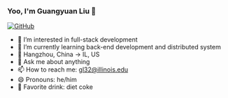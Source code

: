### Yoo, I'm Guangyuan Liu 👋

[![GitHub](https://img.shields.io/badge/dynamic/json?logo=github&label=GitHub&labelColor=495867&color=495867&query=%24.data.totalSubs&url=https%3A%2F%2Fapi.spencerwoo.com%2Fsubstats%2F%3Fsource%3Dgithub%26queryKey%3Dhayschan&style=flat-square)](https://github.com/ericL1u)

- 🔭 I’m interested in full-stack development
- 🌱 I’m currently learning back-end development and distributed system
- 📍 Hangzhou, China -> IL, US
- 💬 Ask me about anything
- 📫 How to reach me: gl32@illinois.edu
- 😄 Pronouns: he/him
- 🥤 Favorite drink: diet coke


<!--
**ericL1u/ericL1u** is a ✨ _special_ ✨ repository because its `README.md` (this file) appears on your GitHub profile.

Here are some ideas to get you started:

- 🔭 I’m currently working on ...
- 🌱 I’m currently learning ...
- 👯 I’m looking to collaborate on ...
- 🤔 I’m looking for help with ...
- 💬 Ask me about ...
- 📫 How to reach me: ...
- 😄 Pronouns: ...
- ⚡ Fun fact: ...
-->
